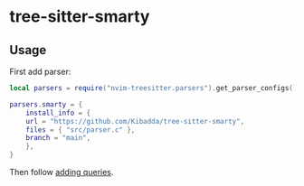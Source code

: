 # tree-sitter-smarty

## Usage
First add parser:

```lua
local parsers = require("nvim-treesitter.parsers").get_parser_configs()

parsers.smarty = {
    install_info = {
    url = "https://github.com/Kibadda/tree-sitter-smarty",
    files = { "src/parser.c" },
    branch = "main",
    },
}
```

Then follow [adding queries](https://github.com/nvim-treesitter/nvim-treesitter#adding-queries).
